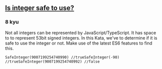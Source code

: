 <h2><a href=https://www.codewars.com/kata/55a4f9afeffe4231090000d6/train/javascript target="_blank">Is integer safe to use?</a></h2><h3>8 kyu</h3><p>Not all integers can be represented by JavaScript/TypeScript. It has space to to represent 53bit signed integers. In this Kata, we've to determine if it is safe to use the integer or not. Make use of the latest ES6 features to find this.</p><pre><code class="language-javascript"><span class="cm-variable">SafeInteger</span>(<span class="cm-number">9007199254740990</span>) <span class="cm-comment">//true</span><span class="cm-variable">SafeInteger</span>(<span class="cm-operator">-</span><span class="cm-number">90</span>) <span class="cm-comment">//true</span><span class="cm-variable">SafeInteger</span>(<span class="cm-number">9007199254740992</span>) <span class="cm-comment">//false</span></code></pre>